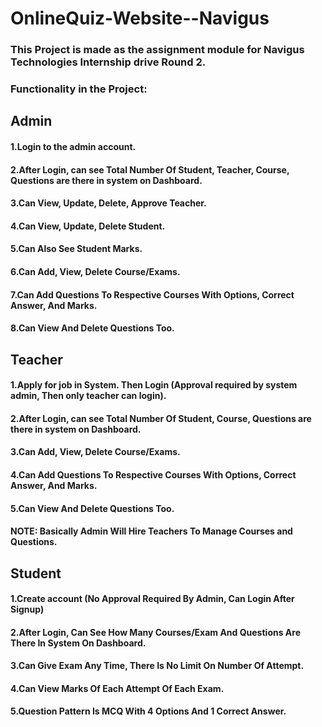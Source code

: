# OnlineQuiz-Website--Navigus
### This Project is made as the assignment module for Navigus Technologies Internship drive Round 2.

### Functionality in the Project:

## Admin

#### 1.Login to the admin account.
#### 2.After Login, can see Total Number Of Student, Teacher, Course, Questions are there in system on Dashboard.
#### 3.Can View, Update, Delete, Approve Teacher.
#### 4.Can View, Update, Delete Student.
#### 5.Can Also See Student Marks.
#### 6.Can Add, View, Delete Course/Exams.
#### 7.Can Add Questions To Respective Courses With Options, Correct Answer, And Marks.
#### 8.Can View And Delete Questions Too.


## Teacher

#### 1.Apply for job in System. Then Login (Approval required by system admin, Then only teacher can login).
#### 2.After Login, can see Total Number Of Student, Course, Questions are there in system on Dashboard.
#### 3.Can Add, View, Delete Course/Exams.
#### 4.Can Add Questions To Respective Courses With Options, Correct Answer, And Marks.
#### 5.Can View And Delete Questions Too.

#### NOTE: Basically Admin Will Hire Teachers To Manage Courses and Questions.


## Student

#### 1.Create account (No Approval Required By Admin, Can Login After Signup)
#### 2.After Login, Can See How Many Courses/Exam And Questions Are There In System On Dashboard.
#### 3.Can Give Exam Any Time, There Is No Limit On Number Of Attempt.
#### 4.Can View Marks Of Each Attempt Of Each Exam.
#### 5.Question Pattern Is MCQ With 4 Options And 1 Correct Answer.

